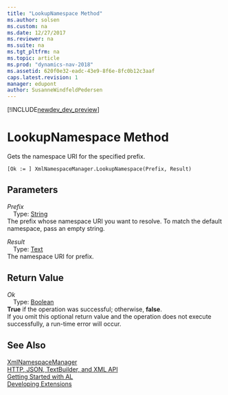 ```yaml
---
title: "LookupNamespace Method"
ms.author: solsen
ms.custom: na
ms.date: 12/27/2017
ms.reviewer: na
ms.suite: na
ms.tgt_pltfrm: na
ms.topic: article
ms.prod: "dynamics-nav-2018"
ms.assetid: 620f0e32-eadc-43e9-8f6e-8fc0b12c3aaf
caps.latest.revision: 1
manager: edupont
author: SusanneWindfeldPedersen
---
```


[!INCLUDE[newdev_dev_preview](../includes/newdev_dev_preview.md)]

# LookupNamespace Method
Gets the namespace URI for the specified prefix.  
```  
[Ok := ] XmlNamespaceManager.LookupNamespace(Prefix, Result)  
```  
## Parameters
*Prefix*    
&emsp;Type: [String](../datatypes/devenv-text-data-type.md)  
The prefix whose namespace URI you want to resolve. To match the default namespace, pass an empty string.  
  
*Result*    
&emsp;Type: [Text](../datatypes/devenv-text-data-type.md)  
The namespace URI for prefix.  
  
## Return Value
*Ok*  
&emsp;Type: [Boolean](../datatypes/devenv-boolean-data-type.md)  
**True** if the operation was successful; otherwise, **false**.  
If you omit this optional return value and the operation does not execute successfully, a run-time error will occur.  
  
## See Also
[XmlNamespaceManager](xmlnamespacemanager-class.md)  
[HTTP, JSON, TextBuilder, and XML API](../devenv-restapi-overview.md)  
[Getting Started with AL](../devenv-get-started.md)  
[Developing Extensions](../devenv-dev-overview.md)  
